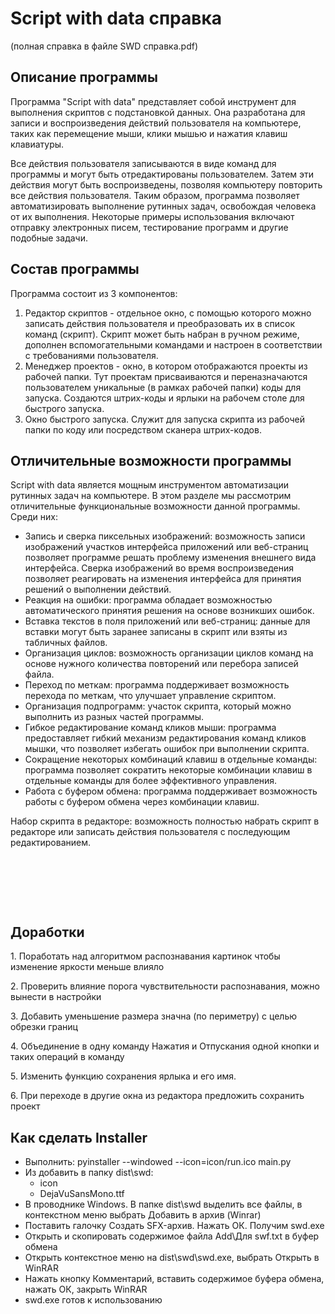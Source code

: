 # Script with data справка

(полная справка в файле SWD справка.pdf)

## Описание программы

Программа "Script with data" представляет собой инструмент для выполнения скриптов с подстановкой данных. Она разработана для записи и воспроизведения действий пользователя на компьютере, таких как перемещение мыши, клики мышью и нажатия клавиш клавиатуры.

Все действия пользователя записываются в виде команд для программы и могут быть отредактированы пользователем. Затем эти действия могут быть воспроизведены, позволяя компьютеру повторить все действия пользователя. Таким образом, программа позволяет автоматизировать выполнение рутинных задач, освобождая человека от их выполнения. Некоторые примеры использования включают отправку электронных писем, тестирование программ и другие подобные задачи.

## Состав программы

Программа состоит из 3 компонентов:

1. Редактор скриптов - отдельное окно, с помощью которого можно записать действия пользователя и преобразовать их в список команд (скрипт). Скрипт может быть набран в ручном режиме, дополнен вспомогательными командами и настроен в соответствии с требованиями пользователя.
1. Менеджер проектов - окно, в котором отображаются проекты из рабочей папки. Тут проектам присваиваются и переназначаются пользователем уникальные (в рамках рабочей папки) коды для запуска. Создаются штрих-коды и ярлыки на рабочем столе для быстрого запуска.
1. Окно быстрого запуска. Служит для запуска скрипта из рабочей папки по коду или посредством сканера штрих-кодов.

## Отличительные возможности программы

Script with data является мощным инструментом автоматизации рутинных задач на компьютере. В этом разделе мы рассмотрим отличительные функциональные возможности данной программы. Среди них:

* Запись и сверка пиксельных изображений: возможность записи изображений участков интерфейса приложений или веб-страниц позволяет программе решать проблему изменения внешнего вида интерфейса. Сверка изображений во время воспроизведения позволяет реагировать на изменения интерфейса для принятия решений о выполнении действий.
* Реакция на ошибки: программа обладает возможностью автоматического принятия решения на основе возникших ошибок.
* Вставка текстов в поля приложений или веб-страниц: данные для вставки могут быть заранее записаны в скрипт или взяты из табличных файлов.&nbsp;
* Организация циклов: возможность организации циклов команд на основе нужного количества повторений или перебора записей файла.
* Переход по меткам: программа поддерживает возможность перехода по меткам, что улучшает управление скриптом.
* Организация подпрограмм: участок скрипта, который можно выполнить из разных частей программы.
* Гибкое редактирование команд кликов мыши: программа предоставляет гибкий механизм редактирования команд кликов мышки, что позволяет избегать ошибок при выполнении скрипта.
* Сокращение некоторых комбинаций клавиш в отдельные команды: программа позволяет сократить некоторые комбинации клавиш в отдельные команды для более эффективного управления.
* Работа с буфером обмена: программа поддерживает возможность работы с буфером обмена через комбинации клавиш.

Набор скрипта в редакторе: возможность полностью набрать скрипт в редакторе или записать действия пользователя с последующим редактированием.

&nbsp;

&nbsp;

&nbsp;

## Доработки

&#49;. Поработать над алгоритмом распознавания картинок чтобы изменение яркости меньше влияло

&#50;. Проверить влияние порога чувствительности распознавания, можно вынести в настройки

&#51;. Добавить уменьшение размера значна (по периметру) с целью обрезки границ

&#52;. Объединение в одну команду Нажатия и Отпускания одной кнопки и таких операций в команду

&#53;. Изменить функцию сохранения ярлыка и его имя.

&#54;. При переходе в другие окна из редактора предложить сохранить проект


## Как сделать Installer

* Выполнить: pyinstaller --windowed --icon=icon/run.ico  main.py
* Из добавить в папку dist\swd: 
    * icon
    * DejaVuSansMono.ttf
* В проводнике Windows. В папке dist\swd выделить все файлы, в контекстном меню выбрать Добавить в архив (Winrar)
* Поставить галочку Создать SFX-архив. Нажать ОК. Получим swd.exe
* Открыть и скопировать содержимое файла Add\Для swf.txt в буфер обмена
* Открыть контекстное меню на dist\swd\swd.exe, выбрать Открыть в WinRAR
* Нажать кнопку Комментарий, вставить содержимое буфера обмена, нажать ОК, закрыть WinRAR
* swd.exe готов к использованию
